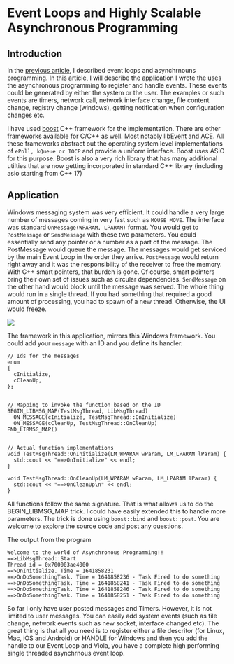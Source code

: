 # Event Loops and Highly Scalable Asynchronous Programming

## Introduction

In the [previous article](https://hackmd.io/fQRXo1VsRcaFdvoMx7aBIw), I described event loops and asynchrnouns programming. In this article, I will describe the application I wrote the uses the asynchronous programming to register and handle events. These events could be generated by either the system or the user. The examples or such events are timers, network call, network interface change, file content change, registry change (windows), getting notification when configuration changes etc.

I have used [boost](https://www.boost.org/) C++ framework for the implementation. There are other frameworks available for C/C++ as well. Most notably [libEvent](https://libevent.org/) and [ACE](https://github.com/psigen/ace). All these frameworks abstract out the operating system level implementations of `ePoll, kQueue or IOCP` and provide a uniform interface. Boost uses ASIO for this purpose. Boost is also a very rich library that has many additional utilties that are now getting incorporated in standard C++ library (including asio starting from C++ 17)

## Application
Windows messaging system was very efficient. It could handle a very large number of messages coming in very fast such as `MOUSE_MOVE`. The interface was standard `OnMessage(WPARAM, LPARAM)` format. You would get to `PostMessage` or `SendMessage` with these two parameters. You could essentially send any pointer or a number as a part of the message. The PostMessage would queue the message. The messages would get serviced by the main Event Loop in the order they arrive. `PostMessage` would return right away and it was the responsibility of the receiver to free the memory. With C++ smart pointers, that burden is gone. Of course, smart pointers bring their own set of issues such as circular dependencies. `SendMessage` on the other hand would block until the message was served. The whole thing would run in a single thread. If you had something that required a good amount of processing, you had to spawn of a new thread. Otherwise, the UI would freeze.


![](https://i.imgur.com/s0pxEsD.png)


The framework in this application, mirrors this Windows framework. You could add your `message` with an ID and you define its handler. 

```
// Ids for the messages
enum
{
  cInitialize,
  cCleanUp,
};


// Mapping to invoke the function based on the ID
BEGIN_LIBMSG_MAP(TestMsgThread, LibMsgThread)
  ON_MESSAGE(cInitialize, TestMsgThread::OnInitialize)
  ON_MESSAGE(cCleanUp, TestMsgThread::OnCleanUp)
END_LIBMSG_MAP()


// Actual function implementations
void TestMsgThread::OnInitialize(LM_WPARAM wParam, LM_LPARAM lParam) {
  std::cout << "==>OnInitialize" << endl;
}

void TestMsgThread::OnCleanUp(LM_WPARAM wParam, LM_LPARAM lParam) {
  std::cout << "==>OnCleanUp\n" << endl;
}

```

All functions follow the same signature. That is what allows us to do the BEGIN_LIBMSG_MAP trick. I could have easily extended this to handle more parameters. The trick is done using `boost::bind` and `boost::post`. You are welcome to explore the source code and post any questions.

The output from the program
```
Welcome to the world of Asynchronous Programming!!
==>LibMsgThread::Start
Thread id = 0x700003ae4000
==>OnInitialize. Time = 1641858231
==>OnDoSomethingTask. Time = 1641858236 - Task Fired to do something
==>OnDoSomethingTask. Time = 1641858241 - Task Fired to do something
==>OnDoSomethingTask. Time = 1641858246 - Task Fired to do something
==>OnDoSomethingTask. Time = 1641858251 - Task Fired to do something
```

So far I only have user posted messages and Timers. However, it is not limited to user messages. You can easily add system events (such as file change, network events such as new socket, interface changed etc). The great thing is that all you need is to register either a file descritor (for Linux, Mac, iOS and Android) or HANDLE for Windows and then you add the handle to our Event Loop and Viola, you have a complete high performing single threaded asynchrnous event loop.








